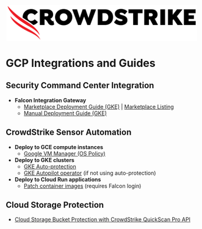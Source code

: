 <p align="center">
   <img src="https://raw.githubusercontent.com/CrowdStrike/falconpy/main/docs/asset/cs-logo.png" alt="CrowdStrike logo" width="500"/>
</p>

# GCP Integrations and Guides

## Security Command Center Integration

- **Falcon Integration Gateway**
  - [Marketplace Deployment Guide (GKE)](https://github.com/CrowdStrike/falcon-integration-gateway/blob/main/docs/listings/gke/UserGuide.md) | [Marketplace Listing](https://console.cloud.google.com/marketplace/product/crowdstrike-saas/falcon-integration-gateway-scc)
  - [Manual Deployment Guide (GKE)](https://github.com/CrowdStrike/falcon-integration-gateway/tree/main/docs/gke)

## CrowdStrike Sensor Automation

- **Deploy to GCE compute instances**
  - [Google VM Manager (OS Policy)](https://github.com/CrowdStrike/gcp-vm-manager-os-policy)
- **Deploy to GKE clusters**
  - [GKE Auto-protection](https://github.com/CrowdStrike/gcp-gke-protection)
  - [GKE Autopilot operator](https://github.com/CrowdStrike/falcon-operator/tree/main/docs/deployment/gke#gke-autopilot-configuration) (if not using auto-protection)
- **Deploy to Cloud Run applications**
  - [Patch container images](https://falcon.crowdstrike.com/login/?unilogin=true&next=/documentation/page/p6af9353/deploy-falcon-container-sensor-for-linux-on-google-cloud-run) (requires Falcon login)

## Cloud Storage Protection

- [Cloud Storage Bucket Protection with CrowdStrike QuickScan Pro API](https://github.com/crowdstrike/cloud-storage-protection)
